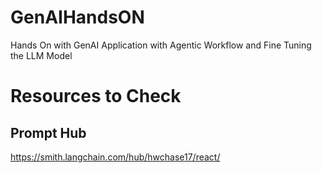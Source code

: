 # GenAIHandsON
Hands On with GenAI Application with Agentic Workflow and Fine Tuning the LLM Model 

# Resources to Check
## Prompt Hub
https://smith.langchain.com/hub/hwchase17/react/

